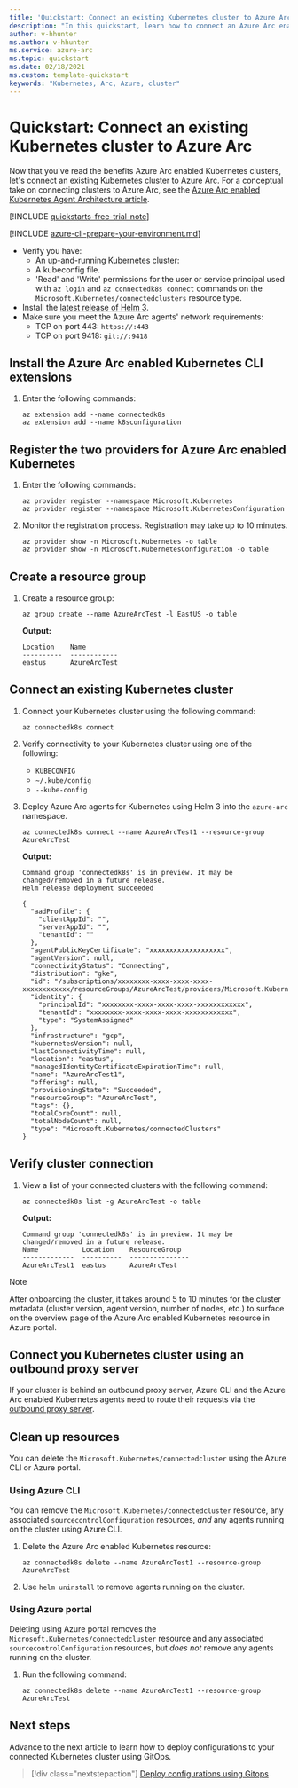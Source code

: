 ```yaml
---
title: 'Quickstart: Connect an existing Kubernetes cluster to Azure Arc'
description: "In this quickstart, learn how to connect an Azure Arc enabled Kubernetes cluster." 
author: v-hhunter
ms.author: v-hhunter
ms.service: azure-arc
ms.topic: quickstart
ms.date: 02/18/2021
ms.custom: template-quickstart
keywords: "Kubernetes, Arc, Azure, cluster"
---
```


# Quickstart: Connect an existing Kubernetes cluster to Azure Arc 

Now that you've read the benefits Azure Arc enabled Kubernetes clusters, let's connect an existing Kubernetes cluster to Azure Arc. For a conceptual take on connecting clusters to Azure Arc, see the [Azure Arc enabled Kubernetes Agent Architecture article](./conceptual-agent-architecture.md).

[!INCLUDE [quickstarts-free-trial-note](../../includes/quickstarts-free-trial-note.md)]

[!INCLUDE [azure-cli-prepare-your-environment.md](../../includes/azure-cli-prepare-your-environment.md)]

* Verify you have:
    * An up-and-running Kubernetes cluster:
    * A kubeconfig file.
    * 'Read' and 'Write' permissions for the user or service principal used with `az login` and `az connectedk8s connect` commands on the `Microsoft.Kubernetes/connectedclusters` resource type.
* Install the [latest release of Helm 3](https://helm.sh/docs/intro/install).
* Make sure you meet the Azure Arc agents' network requirements:  
    * TCP on port 443: `https://:443`
    * TCP on port 9418: `git://:9418`

## Install the Azure Arc enabled Kubernetes CLI extensions

1. Enter the following commands:
    ```azurecli
    az extension add --name connectedk8s
    az extension add --name k8sconfiguration
    ```

## Register the two providers for Azure Arc enabled Kubernetes

1. Enter the following commands:
    ```azurecli
    az provider register --namespace Microsoft.Kubernetes
    az provider register --namespace Microsoft.KubernetesConfiguration
    ```
2. Monitor the registration process. Registration may take up to 10 minutes.
    ```azurecli
    az provider show -n Microsoft.Kubernetes -o table
    az provider show -n Microsoft.KubernetesConfiguration -o table    
    ```

## Create a resource group

1. Create a resource group:
    ```console
    az group create --name AzureArcTest -l EastUS -o table
    ```

    **Output:**

    ```console
    Location    Name
    ----------  ------------
    eastus      AzureArcTest
    ```

## Connect an existing Kubernetes cluster

1. Connect your Kubernetes cluster using the following command:
    ```azurecli
    az connectedk8s connect
    ```
1. Verify connectivity to your Kubernetes cluster using one of the following:
   * `KUBECONFIG`
   * `~/.kube/config`
   * `--kube-config`
1. Deploy Azure Arc agents for Kubernetes using Helm 3 into the `azure-arc` namespace.
    ```console
    az connectedk8s connect --name AzureArcTest1 --resource-group AzureArcTest
    ```
     **Output:**

    ```console
    Command group 'connectedk8s' is in preview. It may be changed/removed in a future release.
    Helm release deployment succeeded

    {
      "aadProfile": {
        "clientAppId": "",
        "serverAppId": "",
        "tenantId": ""
      },
      "agentPublicKeyCertificate": "xxxxxxxxxxxxxxxxxxx",
      "agentVersion": null,
      "connectivityStatus": "Connecting",
      "distribution": "gke",
      "id": "/subscriptions/xxxxxxxx-xxxx-xxxx-xxxx-xxxxxxxxxxxx/resourceGroups/AzureArcTest/providers/Microsoft.Kubernetes/connectedClusters/AzureArcTest1",
      "identity": {
        "principalId": "xxxxxxxx-xxxx-xxxx-xxxx-xxxxxxxxxxxx",
        "tenantId": "xxxxxxxx-xxxx-xxxx-xxxx-xxxxxxxxxxxx",
        "type": "SystemAssigned"
      },
      "infrastructure": "gcp",
      "kubernetesVersion": null,
      "lastConnectivityTime": null,
      "location": "eastus",
      "managedIdentityCertificateExpirationTime": null,
      "name": "AzureArcTest1",
      "offering": null,
      "provisioningState": "Succeeded",
      "resourceGroup": "AzureArcTest",
      "tags": {},
      "totalCoreCount": null,
      "totalNodeCount": null,
      "type": "Microsoft.Kubernetes/connectedClusters"
    }
    ```

## Verify cluster connection

1. View a list of your connected clusters with the following command:
    ```console
    az connectedk8s list -g AzureArcTest -o table
    ```

    **Output:**

    ```console
    Command group 'connectedk8s' is in preview. It may be changed/removed in a future release.
    Name           Location    ResourceGroup
    -------------  ----------  ---------------
    AzureArcTest1  eastus      AzureArcTest
    ```

> [!NOTE]
> After onboarding the cluster, it takes around 5 to 10 minutes for the cluster metadata (cluster version, agent version, number of nodes, etc.) to surface on the overview page of the Azure Arc enabled Kubernetes resource in Azure portal.


## Connect you Kubernetes cluster using an outbound proxy server

If your cluster is behind an outbound proxy server, Azure CLI and the Azure Arc enabled Kubernetes agents need to route their requests via the [outbound proxy server](../connect-cluster#connect-using-an-outbound-proxy-server). 




<!-- 7. Clean up resources
Required. If resources were created during the quickstart. If no resources were created, 
state that there are no resources to clean up in this section.
-->

## Clean up resources

You can delete the `Microsoft.Kubernetes/connectedcluster` using the Azure CLI or Azure portal.

### Using Azure CLI

You can remove the `Microsoft.Kubernetes/connectedcluster` resource, any associated `sourcecontrolConfiguration` resources, *and* any agents running on the cluster using Azure CLI.

1. Delete the Azure Arc enabled Kubernetes resource:
    ```azurecli
    az connectedk8s delete --name AzureArcTest1 --resource-group AzureArcTest
    ```
1. Use `helm uninstall` to remove agents running on the cluster.

### Using Azure portal

Deleting using Azure portal removes the `Microsoft.Kubernetes/connectedcluster` resource and any associated `sourcecontrolConfiguration` resources, but *does not* remove any agents running on the cluster.

1. Run the following command:
    ```console
    az connectedk8s delete --name AzureArcTest1 --resource-group AzureArcTest
    ```
## Next steps

Advance to the next article to learn how to deploy configurations to your connected Kubernetes cluster using GitOps.
> [!div class="nextstepaction"]
> [Deploy configurations using Gitops](use-gitops-connected-cluster.md)

